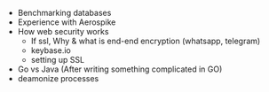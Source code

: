 - Benchmarking databases
- Experience with Aerospike
- How web security works
  - If ssl, Why & what is end-end encryption (whatsapp, telegram)
  - keybase.io
  - setting up SSL
- Go vs Java (After writing something complicated in GO)
- deamonize processes
